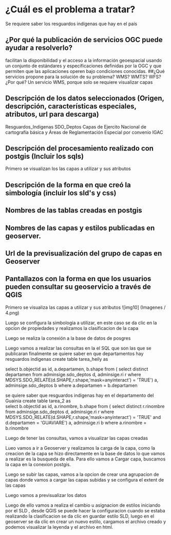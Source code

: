 # ¿Cuál es el problema a tratar?
Se requiere saber los resguardos indígenas que hay en el país
## ¿Por qué la publicación de servicios OGC puede ayudar a resolverlo?
facilitan la disponibilidad y el acceso a la información geoespacial usando un conjunto de estándares y especificaciones definidas por la OGC y que permiten que las aplicaciones operen bajo condiciones conocidas.
##¿Qué servicios propone para la solución de su problema? WMS? WMTS? WFS? ¿Por qué?
Un servicio WMS, porque solo se requiere visualizar capas
## Descripción de los datos seleccionados (Origen, descripción, características especiales, atributos, url para descarga)
Resguardos_Indigenas
SDO_Deptos
Capas de Ejercito Nacional de cartografía básica y Áreas de Reglamentación Especial por convenio IGAC

## Descripción del procesamiento realizado con postgis (Incluir los sqls)
Primero se visualizan los  las capas a utilizar y sus atributos 

## Descripción de la forma en que creó la simbología (incluir los sld's y css)
## Nombres de las tablas creadas en postgis
## Nombres de las capas y estilos publicadas en geoserver.
## Url de la previsualización del grupo de capas en Geoserver
## Pantallazos con la forma en que los usuarios pueden consultar su geoservicio a través de QGIS
Primero se visualiza las capas a utilizar y sus atributos
![img10] (Imagenes / 4.png)

Luego se configura la  simbologia a utilizar, en este caso se da clic en la opcion de propiedades y realizamos la clasificacion de la capa

Luego  se realiza la conexión a la base de datos  de posgres 

Luego vamos a realizar las consultas en la el SQL que son las que se publicaran finalmente 
 se quiere saber en que departamentos hay resguardos indigenas
 create table tarea_heily as

select b.objectid as id,
a.departamen, b.shape
from (
select distinct departamen
from adminsige.sdo_deptos d,
adminsige.ri r
where MDSYS.SDO_RELATE(d.SHAPE,r.shape,'mask=anyinteract') = 'TRUE') a,
adminsige.sdo_deptos b
where a.departamen = b.departamen
 
 se quiere saber que resguardos indigenas hay en el departamento del Guainia 
 create table tarea_2 as            
select b.objectid as id,
a.rinombre, b.shape
from (
select distinct r.rinombre
from adminsige.sdo_deptos d,
adminsige.ri r
where MDSYS.SDO_RELATE(d.SHAPE,r.shape,'mask=anyinteract') = 'TRUE'
and d.departamen = 'GUAVIARE') a,
adminsige.ri b
where a.rinombre = b.rinombre


Luego de tener las consultas, vamos a visualizar las capas creadas

Lueo vamos a ir a Geoserver y realizamos la carga de la capa, como la creacion de la capa se hizo directamente en la base de datos lo que vamos a realizar es la busqueda de ella. Para ello vamos a Cargar capa, buscamos la capa en la conexion postgis.

Luego se subir las capas, vamos a la opcion de crear una agrupacion de capas donde  vamos a cargar las capas subidas y se configura el extent de las capas

Luego vamos a previsualizar los datos

Luego de ello vamos a realiza el cambio u asignacion de estilos iniciando por el SLD , desde QGIS se puede  hacer la configuracion cuando se estaba realizando la clasificacion se da clic en guardar estilo  SLD, luego en el geoserver se da clic en crear un nuevo estilo, cargamos el archivo creado y podemos visualizar la leyenda y el archivo en html.

